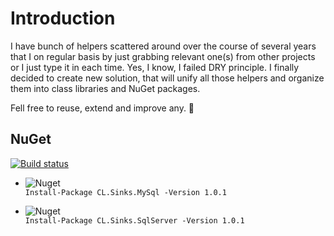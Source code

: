 # Introduction 
I have bunch of helpers scattered around over the course of several years that I on regular basis by just grabbing relevant one(s)
from other projects or I just type it in each time. Yes, I know, I failed DRY principle. 
I finally decided to create new solution, that will unify all those helpers and organize them into class libraries and NuGet packages.

Fell free to reuse, extend and improve any. 🤘

## NuGet

[![Build status](https://dev.azure.com/vpetkovic/HelperTools/_apis/build/status/HelperTools/HelperTools)](https://dev.azure.com/vpetkovic/HelperTools/_build/latest?definitionId=3)

- ![Nuget](https://img.shields.io/nuget/dt/CL.Sinks.MySql?label=CL.Sinks.MySql%20Downloads)
<br>`Install-Package CL.Sinks.MySql -Version 1.0.1`

- ![Nuget](https://img.shields.io/nuget/dt/CL.Sinks.SqlServer?label=%20CL.Sinks.SqlServer%20Downloads)
<br> `Install-Package CL.Sinks.SqlServer -Version 1.0.1`


